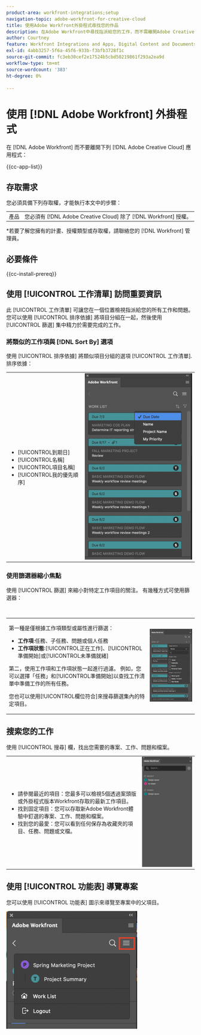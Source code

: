 ```yaml
---
product-area: workfront-integrations;setup
navigation-topic: adobe-workfront-for-creative-cloud
title: 使用Adobe Workfront外掛程式尋找您的作品
description: 在Adobe Workfront中尋找指派給您的工作，而不需離開Adobe Creative Cloud應用程式。
author: Courtney
feature: Workfront Integrations and Apps, Digital Content and Documents
exl-id: 4abb3257-5f6a-45f6-933b-f3bfb3728f1c
source-git-commit: fc3eb30cef2e17524b5cbd50219861f293a2ea9d
workflow-type: tm+mt
source-wordcount: '383'
ht-degree: 0%

---
```


# 使用 [!DNL Adobe Workfront] 外掛程式

在 [!DNL Adobe Workfront] 而不要離開下列 [!DNL Adobe Creative Cloud] 應用程式：

{{cc-app-list}}

## 存取需求

您必須具備下列存取權，才能執行本文中的步驟：

<table style="table-layout:auto"> 
 <col> 
 <col> 
 <tbody> 
 <!-- <tr> 
   <td role="rowheader">[!DNL Adobe Workfront] plan*</td> 
   <td> <p>[!UICONTROL Pro] or higher</p> </td> 
  </tr> 
  <tr data-mc-conditions=""> 
   <td role="rowheader">[!DNL Adobe Workfront] license*</td> 
   <td> <p>[!UICONTROL Work] or [!UICONTROL Plan]</p> </td> 
  </tr> -->
  <tr> 
   <td role="rowheader">產品</td> 
   <td>您必須有 [!DNL Adobe Creative Cloud] 除了 [!DNL Workfront] 授權。</td> 
  </tr> 
 </tbody> 
</table>

&#42;若要了解您擁有的計畫、授權類型或存取權，請聯絡您的 [!DNL Workfront] 管理員。

## 必要條件

{{cc-install-prereq}}

## 使用 [!UICONTROL 工作清單] 訪問重要資訊

此 [!UICONTROL 工作清單] 可讓您在一個位置檢視指派給您的所有工作和問題。 您可以使用 [!UICONTROL 排序依據] 將項目分組在一起，然後使用 [!UICONTROL 篩選] 集中精力於需要完成的工作。

### 將類似的工作項與 [!DNL Sort By] 選項

使用 [!UICONTROL 排序依據] 將類似項目分組的選項 [!UICONTROL 工作清單]. 排序依據：

<table style="table-layout:auto"> 
 <col> 
 <col> 
 <tbody> 
  <tr> 
   <td> 
    <ul> 
     <li>[!UICONTROL到期日]</li> 
     <li>[!UICONTROL名稱]</li> 
     <li>[!UICONTROL項目名稱]</li> 
     <li>[!UICONTROL我的優先順序]</li> 
    </ul> </td> 
   <td> <img src="assets/copy-of-sort-by-350x606.png" style="width: 350;height: 606;"> </td> 
  </tr> 
 </tbody> 
</table>

### 使用篩選器縮小焦點

使用 [!UICONTROL 篩選] 來縮小對特定工作項目的關注。 有幾種方式可使用篩選器：

 

<table style="table-layout:auto"> 
 <col> 
 <col> 
 <tbody> 
  <tr> 
   <td> <p>第一種是僅根據工作項類型或屬性進行篩選：</p> 
    <ul> 
     <li><strong>工作項</strong>:任務、子任務、問題或個人任務</li> 
     <li><strong>工作項狀態</strong>:[!UICONTROL正在工作]、[!UICONTROL準備開始]或[!UICONTROL未準備就緒]</li> 
    </ul> <p>第二，使用工作項和工作項狀態一起進行過濾。 例如，您可以選擇「任務」和[!UICONTROL準備開始]以查找工作清單中準備工作的所有任務。</p> <p>您也可以使用[!UICONTROL欄位符合]來搜尋篩選集內的特定項目。 </p> </td> 
   <td> <img src="assets/copy-of-filter-p-350x603.png" style="width: 350;height: 603;"> </td> 
  </tr> 
 </tbody> 
</table>

## 搜索您的工作

使用 [!UICONTROL 搜尋] 欄，找出您需要的專案、工作、問題和檔案。

<table style="table-layout:auto"> 
 <col> 
 <col> 
 <tbody> 
  <tr> 
   <td> 
    <ul> 
     <li>請參閱最近的項目：您最多可以檢視5個透過案頭版或外掛程式版本Workfront存取的最新工作項目。</li> 
     <li>找到固定項目：您可以存取新Adobe Workfront體驗中釘選的專案、工作、問題和檔案。</li> 
     <li>找到您的最愛：您可以看到任何保存為收藏夾的項目、任務、問題或文檔。</li> 
    </ul> </td> 
   <td> <img src="assets/copy-of-search-p.png"> </td> 
  </tr> 
 </tbody> 
</table>

## 使用 [!UICONTROL 功能表] 導覽專案

您可以使用 [!UICONTROL 功能表] 圖示來導覽至專案中的父項目。

![](assets/go-back-to-work-list-350x314.png)
